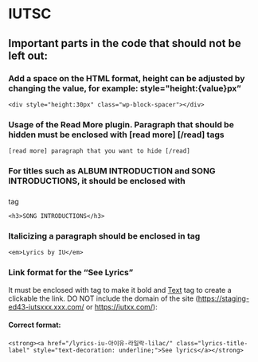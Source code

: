 # IUTSC
## Important parts in the code that should not be left out:
### Add a space on the HTML format, height can be adjusted by changing the value, for example: style="height:{value}px”
```<div style="height:30px" class="wp-block-spacer"></div>```
### Usage of the Read More plugin. Paragraph that should be hidden must be enclosed with [read more] [/read] tags 
```[read more] paragraph that you want to hide [/read]```
### For titles such as ALBUM INTRODUCTION and SONG INTRODUCTIONS, it should be enclosed with <h3></h3> tag 
```<h3>SONG INTRODUCTIONS</h3>```
### Italicizing a paragraph should be enclosed in <em></em> tag
```<em>Lyrics by IU</em>```
### Link format for the “See Lyrics”
It must be enclosed with <strong></strong> tag to make it bold and <a href="example-link.com">Text</a> tag to create a clickable the link. DO NOT include the domain of the site (https://staging-ed43-iutsxxx.xxx.com/ or https://iutxx.com/): 
#### Correct format:
```<strong><a href="/lyrics-iu-아이유-라일락-lilac/" class="lyrics-title-label" style="text-decoration: underline;">See lyrics</a></strong>```

